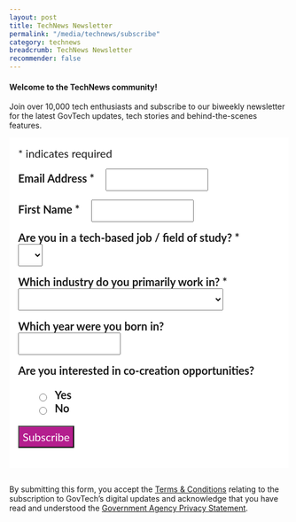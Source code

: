 ```yaml
---
layout: post
title: TechNews Newsletter
permalink: "/media/technews/subscribe"
category: technews
breadcrumb: TechNews Newsletter
recommender: false
---
```


#### **Welcome to the TechNews community!**

Join over 10,000 tech enthusiasts and subscribe to our biweekly newsletter for the latest GovTech updates, tech stories and behind-the-scenes features.

<!-- Begin Mailchimp Signup Form -->
<link href="//cdn-images.mailchimp.com/embedcode/classic-10_7.css" rel="stylesheet" type="text/css">
<style type="text/css">
#mc_embed_signup {
	background: #ffffff; 
	clear: left; 
	font: 20px Lato,sans-serif;
	margin-bottom: 16px;
	padding: 16px;
	display: inline-block;
}
#mc_embed_signup .indicates-required {
        margin-bottom: 16px;
}
#mc_embed_signup .mc-field-group {
        margin-bottom: 16px;
	margin-right: 16px;
	width: inherit;
}
ul, li{
    list-style:none;
    list-style-type:none;
}
label {
        font-weight: bold;
	margin-bottom: 16px;
	margin-right: 16px;
}
input {
        height: 40px;
}
select {
        height: 40px;
}
option {
        font:20px Lato,sans-serif;
	height: 40px;
}
input[type='radio'] {
  height: 14px;
  width: 14px;
  vertical-align: middle;
  margin-right: 14px;
  margin-left: 4px;
}
#mc_embed_signup .button {
        background-color: #B41E8E;
	font:20px Lato,sans-serif;
        color: #ffffff;
}
</style>
<div id="mc_embed_signup">
<form action="https://tech.us16.list-manage.com/subscribe/post?u=9326ff42459737140a6baa881&amp;id=8b7e185878" method="post" id="mc-embedded-subscribe-form" name="mc-embedded-subscribe-form" class="validate" target="_blank" novalidate>
    <div id="mc_embed_signup_scroll">
	
<div class="indicates-required"><span class="asterisk">*</span> indicates required</div>
<div class="mc-field-group">
	<label for="mce-EMAIL">Email Address  <span class="asterisk">*</span>
</label>
	<input type="email" value="" name="EMAIL" class="required email" id="mce-EMAIL">
</div>
<div class="mc-field-group">
	<label for="mce-FNAME">First Name  <span class="asterisk">*</span>
</label>
	<input type="text" value="" name="FNAME" class="required" id="mce-FNAME">
</div>
<div class="mc-field-group">
	<label for="mce-TECH">Are you in a tech-based job / field of study?  <span class="asterisk">*</span>
</label>
	<select name="TECH" class="required" id="mce-TECH">
	<option value=""></option>
	<option value="Yes">Yes</option>
<option value="No">No</option>
	</select>
</div>
<div class="mc-field-group">
	<label for="mce-INDUSTRY">Which industry do you primarily work in?  <span class="asterisk">*</span>
</label>
	<select name="INDUSTRY" class="required" id="mce-INDUSTRY">
	<option value=""></option>
	<option value="Manufacturing - Energy &amp; Chemicals">Manufacturing - Energy &amp; Chemicals</option>
<option value="Manufacturing - Precision Engineering">Manufacturing - Precision Engineering</option>
<option value="Manufacturing - Marine &amp; Offshore">Manufacturing - Marine &amp; Offshore</option>
<option value="Manufacturing - Aerospace">Manufacturing - Aerospace</option>
<option value="Manufacturing - Electronics">Manufacturing - Electronics</option>
<option value="Built Environment - Construction &amp; Architecture">Built Environment - Construction &amp; Architecture</option>
<option value="Built Environment - Real Estate">Built Environment - Real Estate</option>
<option value="Built Environment - Cleaning">Built Environment - Cleaning</option>
<option value="Built Environment - Security">Built Environment - Security</option>
<option value="Trade &amp; Connectivity - Logistics">Trade &amp; Connectivity - Logistics</option>
<option value="Trade &amp; Connectivity - Transportation">Trade &amp; Connectivity - Transportation</option>
<option value="Trade &amp; Connectivity - Wholesale Trade">Trade &amp; Connectivity - Wholesale Trade</option>
<option value="Essential Services - Healthcare">Essential Services - Healthcare</option>
<option value="Essential Services - Education">Essential Services - Education</option>
<option value="Professional Services - Professional &amp; Consulting Services">Professional Services - Professional &amp; Consulting Services</option>
<option value="Professional Services - Financial Services">Professional Services - Financial Services</option>
<option value="Professional Services - Infocomm, Technology &amp; Media">Professional Services - Infocomm, Technology &amp; Media</option>
<option value="Lifestyle - Food &amp; Beverage">Lifestyle - Food &amp; Beverage</option>
<option value="Lifestyle - Retail">Lifestyle - Retail</option>
<option value="Lifestyle - Hotels &amp; Tourism">Lifestyle - Hotels &amp; Tourism</option>
<option value="Lifestyle - Food Manufacturing">Lifestyle - Food Manufacturing</option>
<option value="Government">Government</option>
<option value="Other Industry">Other Industry</option>
<option value="Not Applicable">Not Applicable</option>
	</select>
</div>
<div class="mc-field-group size1of2">
	<label for="mce-BIRTHYEAR">Which year were you born in? </label>
	<input type="number" name="BIRTHYEAR" class="" value="" id="mce-BIRTHYEAR">
</div>
<div class="mc-field-group input-group">
    <strong>Are you interested in co-creation opportunities? </strong>
    <ul><li><input type="radio" value="1" name="group[59]" id="mce-group[59]-59-0"><label for="mce-group[59]-59-0">Yes</label></li>
<li><input type="radio" value="2" name="group[59]" id="mce-group[59]-59-1"><label for="mce-group[59]-59-1">No</label></li>
</ul>
</div>
	<div id="mce-responses" class="clear">
		<div class="response" id="mce-error-response" style="display:none"></div>
		<div class="response" id="mce-success-response" style="display:none"></div>
	</div>    <!-- real people should not fill this in and expect good things - do not remove this or risk form bot signups-->
    <div style="position: absolute; left: -5000px; font:20px Lato,sans-serif;" aria-hidden="true"><input type="text" name="b_9326ff42459737140a6baa881_8b7e185878" tabindex="-1" value=""></div>
    <div class="clear"><input type="submit" value="Subscribe" name="subscribe" id="mc-embedded-subscribe" class="button"></div>
    </div>
</form>
</div>
<!--End mc_embed_signup-->

By submitting this form, you accept the [Terms & Conditions](https://www.tech.gov.sg/files/GovTech-Subscription-Terms-Conditions-2021.pdf) relating to the subscription to GovTech’s digital updates and acknowledge that you have read and understood the [Government Agency Privacy Statement](https://www.tech.gov.sg/privacy/).
